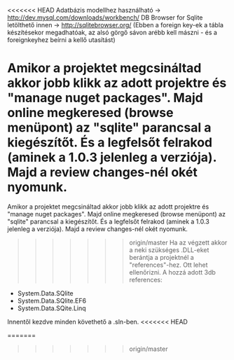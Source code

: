 <<<<<<< HEAD
Adatbázis modellhez használható -> http://dev.mysql.com/downloads/workbench/
DB Browser for Sqlite letölthető innen -> http://sqlitebrowser.org/
	(Ebben a foreign key-ek a tábla készítésekor megadhatóak, az alsó görgő sávon arébb kell mászni - és a foreignkeyhez beírni a kellő utasítást)

Amikor a projektet megcsináltad akkor jobb klikk az adott projektre és "manage nuget packages". 
Majd online megkeresed (browse menüpont) az "sqlite" parancsal a kiegészítőt. És a legfelsőt felrakod (aminek a 1.0.3 jelenleg a verziója). 
Majd a review changes-nél okét nyomunk.
=======
Amikor a projektet megcsináltad akkor jobb klikk az adott projektre és "manage nuget packages". 
Majd online megkeresed (browse menüpont) az "sqlite" parancsal a kiegészítőt. És a legfelsőt felrakod (aminek a 1.0.3 jelenleg a verziója). Majd a review changes-nél okét nyomunk.
>>>>>>> origin/master
Ha az végzett akkor a neki szükséges .DLL-eket berántja a projektnél a "references"-hez. Ott lehet ellenőrizni. A hozzá adott 3db references:
  - System.Data.SQlite
  - System.Data.SQlite.EF6
  - System.Data.SQite.Linq

Innentől kezdve minden követhető a .sln-ben.
<<<<<<< HEAD

=======
>>>>>>> origin/master
